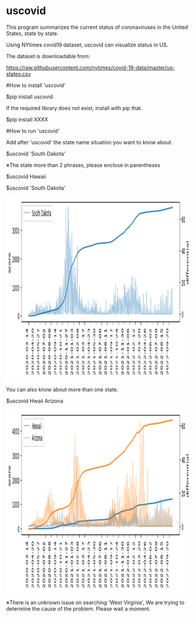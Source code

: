 # uscovid

This program summarizes the current status of coronaviruses in the United States, state by state.

Using NYtimes covid19 dataset, uscovid can visualize status in US.

The dataset is downloadable from:

https://raw.githubusercontent.com/nytimes/covid-19-data/master/us-states.csv

#How to install 'uscovid'

$pip install uscovid

If the required library does not exist, install with pip that.

$pip install XXXX

#How to run 'uscovid'

Add after 'uscovid' the state name situation you want to know about.

$uscovid 'South Dakota'

※The state more than 2 phrases, please enclose in parentheses

$uscovid Hawaii

$uscovid 'South Dakota'

<img src='https://github.com/Junya-Toyokura/uscovid/blob/main/result.png' width=900 height=500>

You can also know about more than one state.

$uscovid Hwaii Arizona

<img src='https://github.com/Junya-Toyokura/uscovid/blob/main/result2.png' width=900 height=500>

※There is an unknown issue on searching 'West Virginia', We are trying to determine the cause of the problem. Please wait a moment.
